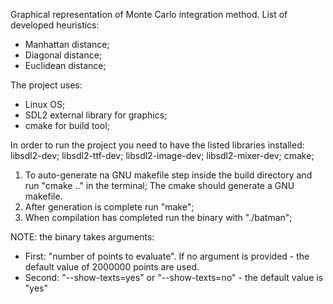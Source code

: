 Graphical representation of Monte Carlo integration method.
List of developed heuristics: 
- Manhattan distance;
- Diagonal distance;
- Euclidean distance;

The project uses:

- Linux OS;
- SDL2 external library for graphics;
- cmake for build tool;

In order to run the project you need to have the listed libraries installed:
libsdl2-dev;
libsdl2-ttf-dev;
libsdl2-image-dev;
libsdl2-mixer-dev;
cmake;

1) To auto-generate na GNU makefile step inside the build directory and run "cmake .." in the terminal; 
The cmake should generate a GNU makefile.
2) After generation is complete run "make";
3) When compilation has completed run the binary with "./batman";

NOTE: the binary takes arguments:  
- First: "number of points to evaluate". If no argument is provided - the default value of 2000000 points are used.
- Second: "--show-texts=yes" or "--show-texts=no" - the default value is "yes"